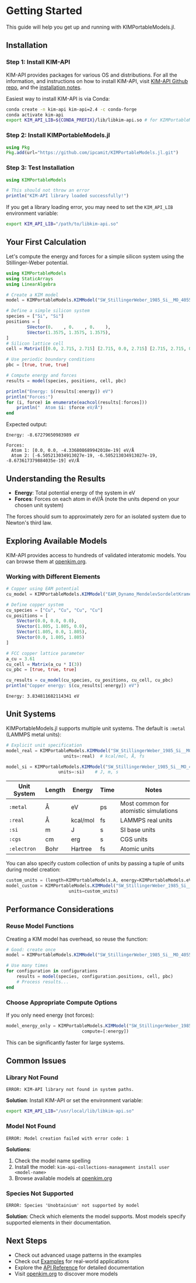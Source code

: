 # Getting Started

This guide will help you get up and running with KIMPortableModels.jl.

## Installation

### Step 1: Install KIM-API

KIM-API provides packages for various OS and distributions. For all the information, and instructions on how to install KIM-API, visit [KIM-API Github repo](https://github.com/openkim/kim-api), and the [installation notes](https://github.com/openkim/kim-api/blob/master/INSTALL).


Easiest way to install KIM-API is via Conda:

```bash
conda create -n kim-api kim-api=2.4 -c conda-forge
conda activate kim-api
export KIM_API_LIB=${CONDA_PREFIX}/lib/libkim-api.so # for KIMPortableModels.jl to find the library
```

### Step 2: Install KIMPortableModels.jl

```julia
using Pkg
Pkg.add(url="https://github.com/ipcamit/KIMPortableModels.jl.git")
```

### Step 3: Test Installation

```julia
using KIMPortableModels

# This should not throw an error
println("KIM-API library loaded successfully!")
```

If you get a library loading error, you may need to set the `KIM_API_LIB` environment variable:

```bash
export KIM_API_LIB="/path/to/libkim-api.so"
```

## Your First Calculation

Let's compute the energy and forces for a simple silicon system using the Stillinger-Weber potential.

```julia
using KIMPortableModels
using StaticArrays
using LinearAlgebra

# Create a KIM model
model = KIMPortableModels.KIMModel("SW_StillingerWeber_1985_Si__MO_405512056662_006")

# Define a simple silicon system
species = ["Si", "Si"]
positions = [
        SVector(0.    , 0.    , 0.    ),
        SVector(1.3575, 1.3575, 1.3575),
]
# Silicon lattice cell
cell = Matrix([[0.0, 2.715, 2.715] [2.715, 0.0, 2.715] [2.715, 2.715, 0.0]])

# Use periodic boundary conditions
pbc = [true, true, true]

# Compute energy and forces
results = model(species, positions, cell, pbc)

println("Energy: $(results[:energy]) eV")
println("Forces:")
for (i, force) in enumerate(eachcol(results[:forces]))
    println("  Atom $i: $force eV/Å")
end
```

Expected output:
```
Energy: -8.67279650983989 eV

Forces:
  Atom 1: [0.0, 0.0, -4.336808689942018e-19] eV/Å
  Atom 2: [-6.505213034913027e-19, -6.505213034913027e-19, -8.673617379884035e-19] eV/Å
```

## Understanding the Results

- **Energy**: Total potential energy of the system in eV
- **Forces**: Forces on each atom in eV/Å (note the units depend on your chosen unit system)

The forces should sum to approximately zero for an isolated system due to Newton's third law.

## Exploring Available Models

KIM-API provides access to hundreds of validated interatomic models. You can browse them at [openkim.org](https://openkim.org).

### Working with Different Elements

```julia
# Copper using EAM potential
cu_model = KIMPortableModels.KIMModel("EAM_Dynamo_MendelevSordeletKramer_2007_CuZr__MO_120596890176_005")

# Define copper system
cu_species = ["Cu", "Cu", "Cu", "Cu"]
cu_positions = [
    SVector(0.0, 0.0, 0.0),
    SVector(1.805, 1.805, 0.0),
    SVector(1.805, 0.0, 1.805),
    SVector(0.0, 1.805, 1.805)
]

# FCC copper lattice parameter
a_cu = 3.61
cu_cell = Matrix(a_cu * I(3))
cu_pbc = [true, true, true]

cu_results = cu_model(cu_species, cu_positions, cu_cell, cu_pbc)
println("Copper energy: $(cu_results[:energy]) eV")
```
```
Energy: 3.834811682114341 eV
```

## Unit Systems

KIMPortableModels.jl supports multiple unit systems. The default is `:metal` (LAMMPS metal units):

```julia
# Explicit unit specification
model_real = KIMPortableModels.KIMModel("SW_StillingerWeber_1985_Si__MO_405512056662_006",
                      units=:real)  # kcal/mol, Å, fs

model_si = KIMPortableModels.KIMModel("SW_StillingerWeber_1985_Si__MO_405512056662_006",
                    units=:si)    # J, m, s
```

| Unit System | Length | Energy | Time | Notes |
|-------------|--------|--------|------|-------|
| `:metal`    | Å      | eV     | ps   | Most common for atomistic simulations |
| `:real`     | Å      | kcal/mol | fs | LAMMPS real units |
| `:si`       | m      | J      | s    | SI base units |
| `:cgs`      | cm     | erg    | s    | CGS units |
| `:electron` | Bohr   | Hartree| fs   | Atomic units |

You can also specify custom collection of units by passing a tuple of units during model creation:

```julia
custom_units = (length=KIMPortableModels.A, energy=KIMPortableModels.eV, time=KIMPortableModels.fs, charge=KIMPortableModels.e, temperature=KIMPortableModels.K)
model_custom = KIMPortableModels.KIMModel("SW_StillingerWeber_1985_Si__MO_405512056662_006",
                        units=custom_units)
```

## Performance Considerations

### Reuse Model Functions

Creating a KIM model has overhead, so reuse the function:

```julia
# Good: create once
model = KIMPortableModels.KIMModel("SW_StillingerWeber_1985_Si__MO_405512056662_006")

# Use many times
for configuration in configurations
    results = model(species, configuration.positions, cell, pbc)
    # Process results...
end
```

### Choose Appropriate Compute Options

If you only need energy (not forces):

```julia
model_energy_only = KIMPortableModels.KIMModel("SW_StillingerWeber_1985_Si__MO_405512056662_006",
                             compute=[:energy])
```

This can be significantly faster for large systems.

## Common Issues

### Library Not Found

```
ERROR: KIM-API library not found in system paths.
```

**Solution**: Install KIM-API or set the environment variable:
```bash
export KIM_API_LIB="/usr/local/lib/libkim-api.so"
```

### Model Not Found

```
ERROR: Model creation failed with error code: 1
```

**Solutions**:
1. Check the model name spelling
2. Install the model: `kim-api-collections-management install user <model-name>`
3. Browse available models at [openkim.org](https://openkim.org)

### Species Not Supported

```
ERROR: Species 'Unobtainium' not supported by model
```

**Solution**: Check which elements the model supports. Most models specify supported elements in their documentation.

## Next Steps

- Check out advanced usage patterns in the examples
- Check out [Examples](examples.md) for real-world applications
- Explore the [API Reference](api/highlevel.md) for detailed documentation
- Visit [openkim.org](https://openkim.org) to discover more models